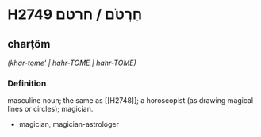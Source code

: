# H2749 חַרְטֹם / חרטם

## charṭôm

_(khar-tome' | hahr-TOME | hahr-TOME)_

### Definition

masculine noun; the same as [[H2748]]; a horoscopist (as drawing magical lines or circles); magician.

- magician, magician-astrologer
